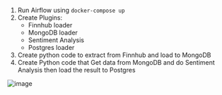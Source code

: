 1. Run Airflow using `docker-compose up`
2. Create Plugins:
    - Finnhub loader
    - MongoDB loader
    - Sentiment Analysis
    - Postgres loader
3. Create python code to extract from Finnhub and load to MongoDB
4. Create Python code that Get data from MongoDB and do Sentiment Analysis then load the result to Postgres

![image](https://github.com/user-attachments/assets/b9295a76-d86f-4d05-ae10-ceea93c10aa8)

